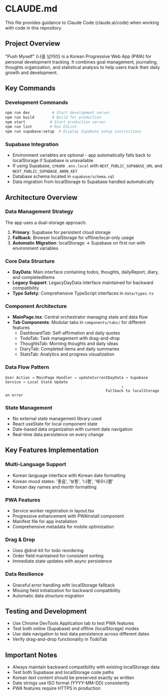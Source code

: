 # CLAUDE.md

This file provides guidance to Claude Code (claude.ai/code) when working with code in this repository.

## Project Overview

"Push Myself" (나를 넘어라) is a Korean Progressive Web App (PWA) for personal development tracking. It combines goal management, journaling, thoughts organization, and statistical analysis to help users track their daily growth and development.

## Key Commands

### Development Commands
```bash
npm run dev          # Start development server
npm run build        # Build for production
npm start           # Start production server
npm run lint        # Run ESLint
npm run supabase:setup  # Display Supabase setup instructions
```

### Supabase Integration
- Environment variables are optional - app automatically falls back to localStorage if Supabase is unavailable
- If using Supabase, create `.env.local` with `NEXT_PUBLIC_SUPABASE_URL` and `NEXT_PUBLIC_SUPABASE_ANON_KEY`
- Database schema located in `supabase/schema.sql`
- Data migration from localStorage to Supabase handled automatically

## Architecture Overview

### Data Management Strategy
The app uses a dual-storage approach:
1. **Primary**: Supabase for persistent cloud storage
2. **Fallback**: Browser localStorage for offline/local-only usage
3. **Automatic Migration**: localStorage → Supabase on first run with environment variables

### Core Data Structure
- **DayData**: Main interface containing todos, thoughts, dailyReport, diary, and completedItems
- **Legacy Support**: LegacyDayData interface maintained for backward compatibility
- **Type Safety**: Comprehensive TypeScript interfaces in `data/types.ts`

### Component Architecture
- **MainPage.tsx**: Central orchestrator managing state and data flow
- **Tab Components**: Modular tabs in `components/tabs/` for different features
  - DashboardTab: Self-affirmation and daily quotes
  - TodoTab: Task management with drag-and-drop
  - ThoughtsTab: Morning thoughts and daily ideas
  - DiaryTab: Completed items and daily summaries
  - StatsTab: Analytics and progress visualization

### Data Flow Pattern
```
User Action → MainPage Handler → updateCurrentDayData → Supabase Service → Local State Update
                                                    ↓
                                             Fallback to localStorage on error
```

### State Management
- No external state management library used
- React useState for local component state
- Date-based data organization with current date navigation
- Real-time data persistence on every change

## Key Features Implementation

### Multi-Language Support
- Korean language interface with Korean date formatting
- Korean mood states: '좋음', '보통', '나쁨', '매우나쁨'
- Korean day names and month formatting

### PWA Features
- Service worker registration in layout.tsx
- Progressive enhancement with PWAInstall component
- Manifest file for app installation
- Comprehensive metadata for mobile optimization

### Drag & Drop
- Uses @dnd-kit for todo reordering
- Order field maintained for consistent sorting
- Immediate state updates with async persistence

### Data Resilience
- Graceful error handling with localStorage fallback
- Missing field initialization for backward compatibility
- Automatic data structure migration

## Testing and Development

- Use Chrome DevTools Application tab to test PWA features
- Test both online (Supabase) and offline (localStorage) modes
- Use date navigation to test data persistence across different dates
- Verify drag-and-drop functionality in TodoTab

## Important Notes

- Always maintain backward compatibility with existing localStorage data
- Test both Supabase and localStorage code paths
- Korean text content should be preserved exactly as written
- Date strings use ISO format (YYYY-MM-DD) consistently
- PWA features require HTTPS in production